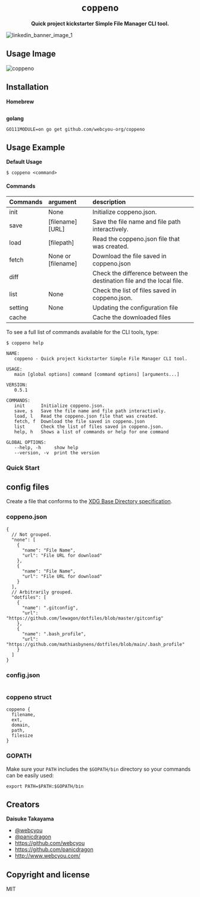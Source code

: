 <div align="center">
  <h1><code>coppeno</code></h1>
  <p>
    <strong>Quick project kickstarter Simple File Manager CLI tool.</strong>
  </p>
</div>

![linkedin_banner_image_1](https://user-images.githubusercontent.com/1584153/138566408-3fd46669-c7be-42ce-afcc-eaf52bf6f0ff.png)

## Usage Image

![coppeno](https://user-images.githubusercontent.com/1584153/138567391-f206a6bc-7834-4157-bd8c-3dedf415eff4.png)

## Installation

**Homebrew**

```
```

**golang**

```
GO111MODULE=on go get github.com/webcyou-org/coppeno
```

## Usage Example

**Default Usage**

```
$ coppeno <command>
```

#### Commands

| Commands | argument | description    |
|:----------------|:-----------|:-----------|
| init            | None |  Initialize coppeno.json. |
| save            | [filename] [URL] |  Save the file name and file path interactively. |
| load            | [filepath] |  Read the coppeno.json file that was created. |
| fetch           | None or [filename] |  Download the file saved in coppeno.json |
| diff            |  |  Check the difference between the destination file and the local file. |
| list            | None |  Check the list of files saved in coppeno.json. |
| setting         | None |  Updating the configuration file |
| cache           |  |  Cache the downloaded files |

To see a full list of commands available for the CLI tools, type:

```
$ coppeno help
```

```
NAME:
   coppeno - Quick project kickstarter Simple File Manager CLI tool.

USAGE:
   main [global options] command [command options] [arguments...]

VERSION:
   0.5.1

COMMANDS:
   init      Initialize coppeno.json.
   save, s   Save the file name and file path interactively.
   load, l   Read the coppeno.json file that was created.
   fetch, f  Download the file saved in coppeno.json
   list      Check the list of files saved in coppeno.json.
   help, h   Shows a list of commands or help for one command

GLOBAL OPTIONS:
   --help, -h     show help
   --version, -v  print the version
```

### Quick Start

## config files

 Create a file that conforms to the [XDG Base Directory specification](https://specifications.freedesktop.org/basedir-spec/latest/).

### coppeno.json

```
{
  // Not grouped.
  "none": [
    {
      "name": "File Name",
      "url": "File URL for download"    
    },
    {
      "name": "File Name",
      "url": "File URL for download"    
    }
  ],
  // Arbitrarily grouped.
  "dotfiles": [
    {
      "name": ".gitconfig",
      "url": "https://github.com/lewagon/dotfiles/blob/master/gitconfig"
    },
    {
      "name": ".bash_profile",
      "url": "https://github.com/mathiasbynens/dotfiles/blob/main/.bash_profile"
    }
  ]
}
```

### config.json

```
```

### coppeno struct

```
coppeno {
  filename,
  ext,
  domain,
  path,
  filesize
}
```

### GOPATH

Make sure your `PATH` includes the `$GOPATH/bin` directory so your commands can
be easily used:
```
export PATH=$PATH:$GOPATH/bin
```

## Creators

**Daisuke Takayama**
* [@webcyou](https://twitter.com/webcyou)
* [@panicdragon](https://twitter.com/panicdragon)
* <https://github.com/webcyou>
* <https://github.com/panicdragon>
* <http://www.webcyou.com/>

## Copyright and license
MIT